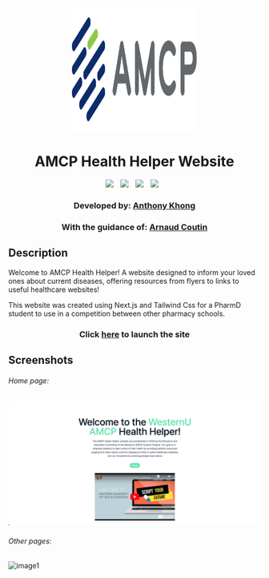 <div align="center">

<img src="/public/logo_amcp.svg" width="250" height="250">

# AMCP Health Helper Website

</div>

<div align="center">

<img width="30px" style="padding-right:10px;" src="https://cdn.jsdelivr.net/gh/devicons/devicon/icons/nextjs/nextjs-original.svg" />
<img  width="30px" style="padding-right:10px;" src="https://cdn.jsdelivr.net/gh/devicons/devicon/icons/tailwindcss/tailwindcss-plain.svg" />
<img width="30px" style="padding-right:10px;" src="https://cdn.jsdelivr.net/gh/devicons/devicon/icons/github/github-original-wordmark.svg" />
<img width="30px" style="padding-right:10px;" src="https://cdn.jsdelivr.net/gh/devicons/devicon/icons/vscode/vscode-original.svg" />

### Developed by: [Anthony Khong](https://github.com/anthonykhong)

### With the guidance of: [Arnaud Coutin](https://github.com/arnaudcoutin)

</div>

## Description

<p>Welcome to AMCP Health Helper! A website designed to inform your loved ones about current diseases, offering resources from flyers to links to useful healthcare websites!</p>
<p>This website was created using Next.js and Tailwind Css for a PharmD student to use in a competition between other pharmacy schools.</p>

<div align="center">

### Click [here](https://pharma-website-psi.vercel.app/) to launch the site

</div>

## Screenshots

###### Home page:

![home](/public/homepage.png)

###### Other pages:

![image1]()
